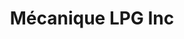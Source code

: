 ---
title: "Mécanique LPG Inc"
url: /saint-donat/mecanique-lpg-inc-rue-principale/
shop: car repair
---